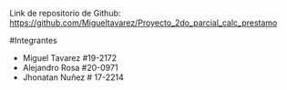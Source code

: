 Link de repositorio de Github: https://github.com/Migueltavarez/Proyecto_2do_parcial_calc_prestamo

#Integrantes
- Miguel Tavarez #19-2172
- Alejandro Rosa #20-0971
- Jhonatan Nuñez # 17-2214
